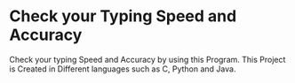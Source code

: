 # Check your Typing Speed and Accuracy
Check your typing Speed and Accuracy by using this Program.
This Project is Created in Different languages such as C, Python and Java.



